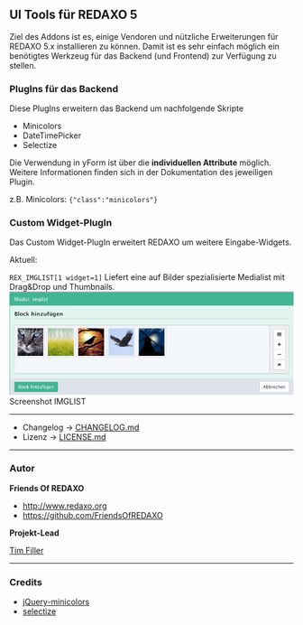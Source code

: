 ## UI Tools für REDAXO 5

Ziel des Addons ist es, einige Vendoren und nützliche Erweiterungen für REDAXO 5.x installieren zu können. Damit ist es sehr einfach möglich ein benötigtes Werkzeug für das Backend (und Frontend) zur Verfügung zu stellen.

### PlugIns für das Backend

Diese PlugIns erweitern das Backend um nachfolgende Skripte

- Minicolors
- DateTimePicker
- Selectize

Die Verwendung in yForm ist über die **individuellen Attribute** möglich.  
Weitere Informationen finden sich in der Dokumentation des jeweiligen Plugin.

z.B. Minicolors: `{"class":"minicolors"}`

### Custom Widget-PlugIn

Das Custom Widget-PlugIn erweitert REDAXO um weitere Eingabe-Widgets. 

Aktuell: 

`REX_IMGLIST[1 widget=1]`
Liefert eine auf Bilder spezialisierte Medialist mit Drag&Drop und Thumbnails. 
![Screenshot](https://raw.githubusercontent.com/FriendsOfREDAXO/ui_tools/assets/imglist.png)
Screenshot IMGLIST

___
* Changelog -> [CHANGELOG.md](CHANGELOG.md)
* Lizenz ->  [LICENSE.md](LICENSE.md)


---

### Autor

**Friends Of REDAXO**

* http://www.redaxo.org
* https://github.com/FriendsOfREDAXO

**Projekt-Lead**

[Tim Filler](https://github.com/elricco)

___
### Credits

- [jQuery-minicolors](https://github.com/claviska/jquery-minicolors)
- [selectize](https://github.com/selectize/selectize.js/)
